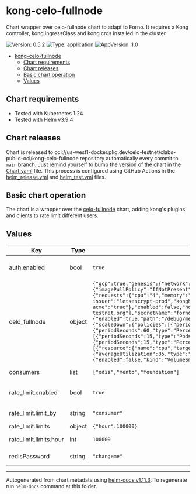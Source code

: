 # kong-celo-fullnode

Chart wrapper over celo-fullnode chart to adapt to Forno. It requires a Kong controller, kong ingressClass and kong crds installed in the cluster.

![Version: 0.5.2](https://img.shields.io/badge/Version-0.5.2-informational?style=flat-square) ![Type: application](https://img.shields.io/badge/Type-application-informational?style=flat-square) ![AppVersion: 1.0](https://img.shields.io/badge/AppVersion-1.0-informational?style=flat-square)

- [kong-celo-fullnode](#kong-celo-fullnode)
  - [Chart requirements](#chart-requirements)
  - [Chart releases](#chart-releases)
  - [Basic chart operation](#basic-chart-operation)
  - [Values](#values)

## Chart requirements

- Tested with Kubernetes 1.24
- Tested with Helm v3.9.4

## Chart releases

Chart is released to oci://us-west1-docker.pkg.dev/celo-testnet/clabs-public-oci/kong-celo-fullnode repository automatically every commit to `main` branch.
Just remind yourself to bump the version of the chart in the [Chart.yaml](./Chart.yaml) file.
This process is configured using GitHub Actions in the [helm_release.yml](../../.github/workflows/helm_release.yml)
and [helm_test.yml](../../.github/workflows/helm_test.yml) files.

## Basic chart operation

The chart is a wrapper over the [celo-fullnode](../celo-fullnode) chart, adding kong's plugins and clients to rate limit different users.

## Values

| Key | Type | Default | Description |
|-----|------|---------|-------------|
| auth.enabled | bool | `true` | Enable auth plugin. Remind to change celo_fullnode.ingress.annotations.konghq.com/plugins to reflect the changes |
| celo_fullnode | object | `{"gcp":true,"genesis":{"network":"rc1","networkId":42220},"geth":{"flags":"--txpool.nolocals","gcmode":"full","image":{"imagePullPolicy":"IfNotPresent","repository":"us.gcr.io/celo-org/geth","tag":"1.6.0"},"node_keys":[],"public_ip_per_node":[],"resources":{"requests":{"cpu":"4","memory":"8Gi"}},"syncmode":"full","verbosity":2,"ws_port":8545},"ingress":{"annotations":{"cert-manager.io/cluster-issuer":"letsencrypt-prod","konghq.com/plugins":"forno-rate-limit, forno-auth","konghq.com/strip-path":"true","kubernetes.io/tls-acme":"true"},"enabled":false,"hosts":["forno.celo-testnet.org"],"ingressClassName":"kong","tls":[{"hosts":["forno.celo-testnet.org"],"secretName":"forno.celo-testnet.org-tls"}]},"metrics":true,"pprof":{"enabled":true,"path":"/debug/metrics/prometheus","port":6060},"replicaCount":2,"storage":{"accessModes":"ReadWriteOnce","autoscaling":{"behavior":{"scaleDown":{"policies":[{"periodSeconds":60,"type":"Pods","value":2},{"periodSeconds":60,"type":"Percent","value":25}],"selectPolicy":"Max","stabilizationWindowSeconds":1800},"scaleUp":{"policies":[{"periodSeconds":15,"type":"Pods","value":2},{"periodSeconds":15,"type":"Percent","value":25}],"selectPolicy":"Max","stabilizationWindowSeconds":600}},"enabled":false,"maxReplicas":5,"metrics":[{"resource":{"name":"cpu","target":{"averageUtilization":85,"type":"Utilization"}},"type":"Resource"}],"minReplicas":1},"enable":true,"size":"100Gi","snapshot":{"enabled":false,"kind":"VolumeSnapshot","name":"forno-snapshot"},"storageClass":"premium-rwo"}}` | Check values at [celo-fullnode chart](../celo-fullnode/README.md) |
| consumers | list | `["odis","mento","foundation"]` | List of consumers to create in Kong (each consumer is a different client with different credentials) |
| rate_limit.enabled | bool | `true` | Enable rate limit plugin. Remind to change celo_fullnode.ingress.annotations.konghq.com/plugins to reflect the changes |
| rate_limit.limit_by | string | `"consumer"` | The entity that will be used when aggregating the limits |
| rate_limit.limits | object | `{"hour":100000}` | Rate limit configuration for each client |
| rate_limit.limits.hour | int | `100000` | Number of requests per hour allowed for each consumer |
| redisPassword | string | `"changeme"` | Redis password. Redis is used for storing rate limit counters |

----------------------------------------------
Autogenerated from chart metadata using [helm-docs v1.11.3](https://github.com/norwoodj/helm-docs/releases/v1.11.3). To regenerate run `helm-docs` command at this folder.
